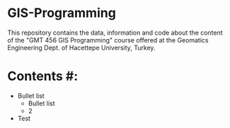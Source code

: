 # GIS-Programming
This repository contains the data, information and code about the content of the "GMT 456 GIS Programming" course offered at the Geomatics Engineering Dept. of Hacettepe University, Turkey.

# Contents #:
* Bullet list
   * Bullet list
   * 2
* Test

